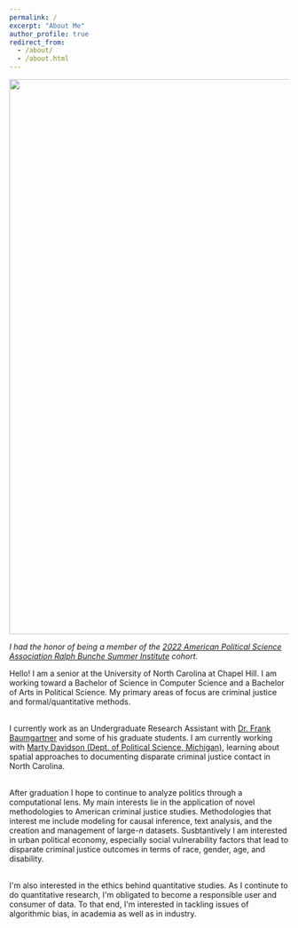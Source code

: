 ```yaml
---
permalink: /
excerpt: "About Me"
author_profile: true
redirect_from: 
  - /about/
  - /about.html
---
```


<center><img src="../images/RBSI_2022.jpg" width="1000"/></center>

*I had the honor of being a member of the [2022 American Political Science Association Ralph Bunche
 Summer Institute](https://www.apsanet.org/DIVERSITY/Ralph-Bunche-Summer-Institute/About-the-RBSI-Program) cohort.*

Hello! I am a senior at the University of North Carolina at Chapel Hill. I am working toward a Bachelor of Science in Computer Science and a Bachelor of Arts in Political Science. My primary areas of focus are criminal justice and formal/quantitative methods. <br> <br>

I currently work as an Undergraduate Research Assistant with [Dr. Frank Baumgartner](https://fbaum.unc.edu/) and some of his graduate students. I am currently working with [Marty Davidson (Dept. of Political Science, Michigan)](https://www.martydavidson.com/), learning about spatial approaches to documenting disparate criminal justice contact in North Carolina. <br> <br>

After graduation I hope to continue to analyze politics through a computational lens. My main interests lie in the application of novel methodologies to American criminal justice studies. Methodologies that interest me include modeling for causal inference, text analysis, and the creation and management of large-$n$ datasets. Susbtantively I am interested in urban political economy, especially social vulnerability factors that lead to disparate criminal justice outcomes in terms of race, gender, age, and disability.<br><br>

I'm also interested in the ethics behind quantitative studies. As I continute to do quantitative research, I'm obligated to become a responsible user and consumer of data. To that end, I'm interested in tackling issues of algorithmic bias, in academia as well as in industry.
